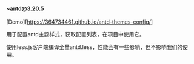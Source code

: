 #### ~antd@3.20.5

[Demo][https://364734461.github.io/antd-themes-config/]

用于配置antd主题样式，获取配置列表，在项目中使用它。

使用less.js客户端编译全量antd.less，性能会有一些影响，但不影响我们的使用。

